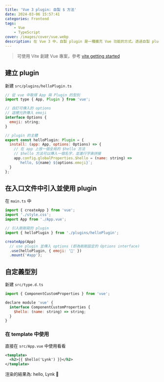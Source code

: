 ```yaml
---
title: 'Vue 3 plugin: 自製 $ 方法'
date: 2024-03-06 15:57:41
categories: Frontend
tags:
    - Vue
    - TypeScript
cover: /images/cover/vue.webp
description: 在 Vue 3 中，自製 plugin 是一種擴充 Vue 功能的方式。透過自製 plugin，我們可以向 Vue 添加新的全局方法、屬性或指令。在本篇文章中，我們將介紹如何自製一個 $ 方法。
---
```


> 可使用 Vite 創建 Vue 專案，參考 [vite getting started](https://vite.dev/guide/)

## 建立 plugin

新建 `src/plugins/helloPlugin.ts`

```JavaScript
// 從 vue 中取得 App 與 Plugin 的型別
import type { App, Plugin } from 'vue';

// 自訂可傳入的 options
// 這裡允許傳入 emoji
interface Options {
  emoji: string;
}

// plugin 的主體
export const helloPlugin: Plugin = {
  install: (app: App, options: Options) => {
    // 在 app 上放一個全局的 $hello 方法
    // $hello 方法可以傳入一個名字，並進行字串拼接
    app.config.globalProperties.$hello = (name: string) =>
      `hello, ${name} ${options.emoji}`;
  }
};
```

## 在入口文件中引入並使用 plugin

在 `main.ts` 中

```JavaScript
import { createApp } from 'vue';
import './style.css';
import App from './App.vue';

// 引入剛剛寫的 plugin
import { helloPlugin } from './plugins/helloPlugin';

createApp(App)
  // use plugin 並傳入 options (即為剛剛設定的 Options interface)
  .use(helloPlugin, { emoji: '👀' })
  .mount('#app');
```

## 自定義型別

新建 `src/type.d.ts`

```JavaScript
import { ComponentCustomProperties } from 'vue';

declare module 'vue' {
  interface ComponentCustomProperties {
    $hello: (name: string) => string;
  }
}
```

### 在 template 中使用

直接在 `src/App.vue` 中使用看看

```Xml
<template>
  <h2>{{ $hello('Lynk') }}</h2>
</template>
```

渲染的結果為: hello, Lynk 👀